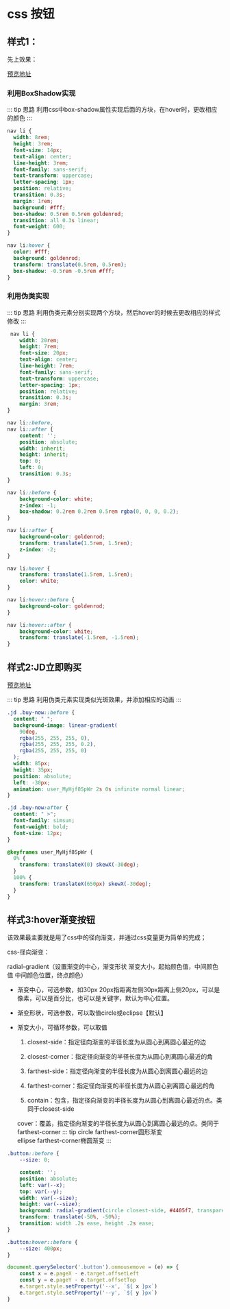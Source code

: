 # css 按钮

## 样式1： 
先上效果：

<css-button-buttonBoxShadow/>

[预览地址](http://hecun0000.github.io/Jcss/button/button-before-after.html)
### 利用BoxShadow实现

::: tip 思路 
利用css中box-shadow属性实现后面的方块，在hover时，更改相应的颜色
:::

```css
nav li {
  width: 8rem;
  height: 3rem;
  font-size: 14px;
  text-align: center;
  line-height: 3rem;
  font-family: sans-serif;
  text-transform: uppercase;
  letter-spacing: 1px;
  position: relative;
  transition: 0.3s;
  margin: 1rem;
  background: #fff;
  box-shadow: 0.5rem 0.5rem goldenrod;
  transition: all 0.3s linear;
  font-weight: 600;
}

nav li:hover {
  color: #fff;
  background: goldenrod;
  transform: translate(0.5rem, 0.5rem);
  box-shadow: -0.5rem -0.5rem #fff;
}
```
### 利用伪类实现

::: tip 思路 
利用伪类元素分别实现两个方块，然后hover的时候去更改相应的样式修改
:::

```css
 nav li {
    width: 20rem;
    height: 7rem;
    font-size: 20px;
    text-align: center;
    line-height: 7rem;
    font-family: sans-serif;
    text-transform: uppercase;
    letter-spacing: 1px;
    position: relative;
    transition: 0.3s;
    margin: 3rem;
}

nav li::before,
nav li::after {
    content: '';
    position: absolute;
    width: inherit;
    height: inherit;
    top: 0;
    left: 0;
    transition: 0.3s;
}

nav li::before {
    background-color: white;
    z-index: -1;
    box-shadow: 0.2rem 0.2rem 0.5rem rgba(0, 0, 0, 0.2);
}

nav li::after {
    background-color: goldenrod;
    transform: translate(1.5rem, 1.5rem);
    z-index: -2;
}

nav li:hover {
    transform: translate(1.5rem, 1.5rem);
    color: white;
}

nav li:hover::before {
    background-color: goldenrod;
}

nav li:hover::after {
    background-color: white;
    transform: translate(-1.5rem, -1.5rem);
}
```
## 样式2:JD立即购买
<css-button-buttonJDBuyNow/>

[预览地址](http://hecun0000.github.io/Jcss/button/JD-buy-now-button.html)

::: tip 思路 
利用伪类元素实现类似光斑效果，并添加相应的动画
:::

```css
.jd .buy-now::before {
  content: " ";
  background-image: linear-gradient(
    90deg,
    rgba(255, 255, 255, 0),
    rgba(255, 255, 255, 0.2),
    rgba(255, 255, 255, 0)
  );
  width: 85px;
  height: 35px;
  position: absolute;
  left: -30px;
  animation: user_MyHjf8SpWr 2s 0s infinite normal linear;
}

.jd .buy-now:after {
  content: " >";
  font-family: simsun;
  font-weight: bold;
  font-size: 12px;
}

@keyframes user_MyHjf8SpWr {
  0% {
    transform: translateX(0) skewX(-30deg);
  }
  100% {
    transform: translateX(650px) skewX(-30deg);
  }
}
```
## 样式3:hover渐变按钮

<css-button-buttonHover/>

该效果最主要就是用了css中的径向渐变，并通过css变量更为简单的完成；

css-径向渐变：  

radial-gradient（设置渐变的中心，渐变形状 渐变大小，起始颜色值，中间颜色值 中间颜色位置，终点颜色）

- 渐变中心，可选参数，如30px 20px指距离左侧30px距离上侧20px，可以是像素，可以是百分比，也可以是关键字，默认为中心位置。

- 渐变形状，可选参数，可以取值circle或eclipse【默认】

- 渐变大小，可循环参数，可以取值

    1. closest-side：指定径向渐变的半径长度为从圆心到离圆心最近的边

    2. closest-corner：指定径向渐变的半径长度为从圆心到离圆心最近的角

    3. farthest-side：指定径向渐变的半径长度为从圆心到离圆心最远的边

    4. farthest-corner：指定径向渐变的半径长度为从圆心到离圆心最远的角

    5. contain：包含，指定径向渐变的半径长度为从圆心到离圆心最近的点。类同于closest-side

    cover：覆盖，指定径向渐变的半径长度为从圆心到离圆心最远的点。类同于farthest-corner
::: tip
 circle farthest-corner圆形渐变  
 ellipse farthest-corner椭圆渐变
:::

```css
.button::before {
	--size: 0;

	content: '';
	position: absolute;
	left: var(--x);
	top: var(--y);
	width: var(--size);
	height: var(--size);
	background: radial-gradient(circle closest-side, #4405f7, transparent);
	transform: translate(-50%, -50%);
	transition: width .2s ease, height .2s ease;
}

.button:hover::before {
	--size: 400px;
}
```

```js
document.querySelector('.button').onmousemove = (e) => {
    const x = e.pageX - e.target.offsetLeft
    const y = e.pageY - e.target.offsetTop
    e.target.style.setProperty('--x', `${ x }px`)
    e.target.style.setProperty('--y', `${ y }px`)
}
```










